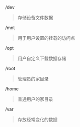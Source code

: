/dev

 >存储设备文件数据

/mnt

>用于用户设置的挂载的访问点

/opt

> 用户自定义下载数据存储

/root

> 管理员的家目录

/home

>  普通用户的家目录

/var

> 存放经常变化的数据